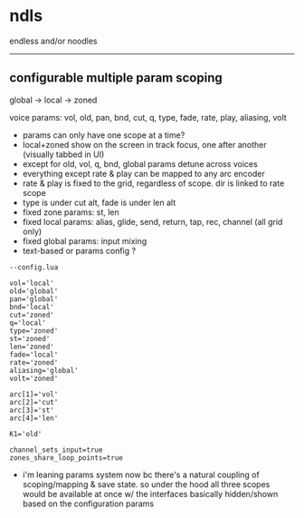 # ndls

endless and/or noodles

---

## configurable multiple param scoping

global -> local -> zoned

voice params: vol, old, pan, bnd, cut, q, type, fade, rate, play, aliasing, volt

- params can only have one scope at a time?
- local+zoned show on the screen in track focus, one after another (visually tabbed in UI)
- except for old, vol, q, bnd, global params detune across voices
- everything except rate & play can be mapped to any arc encoder
- rate & play is fixed to the grid, regardless of scope. dir is linked to rate scope
- type is under cut alt, fade is under len alt
- fixed zone params: st, len
- fixed local params: alias, glide, send, return, tap, rec, channel (all grid only)
- fixed global params: input mixing
- text-based or params config ?

```
--config.lua

vol='local'
old='global'
pan='global'
bnd='local'
cut='zoned'
q='local'
type='zoned'
st='zoned'
len='zoned'
fade='local'
rate='zoned'
aliasing='global'
volt='zoned'

arc[1]='vol'
arc[2]='cut'
arc[3]='st'
arc[4]='len'

K1='old'

channel_sets_input=true
zones_share_loop_points=true

```

- i'm leaning params system now bc there's a natural coupling of scoping/mapping & save state. so under the hood all three scopes would be available at once w/ the interfaces basically hidden/shown based on the configuration params
